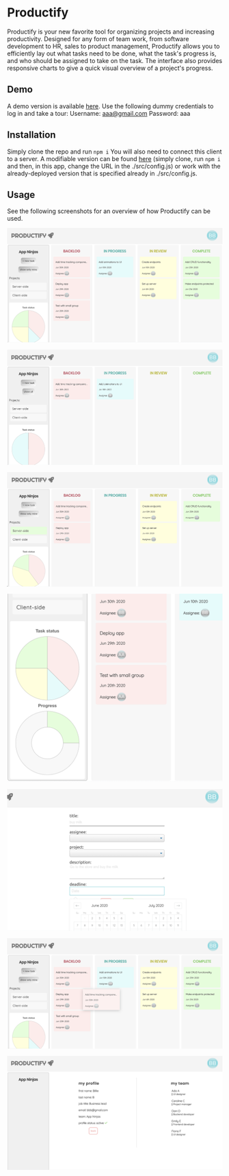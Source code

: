 # Productify

Productify is your new favorite tool for organizing projects and increasing productivity. Designed for any form of team work, from software development to HR, sales to product management, Productify allows you to efficiently lay out what tasks need to be done, what the task's progress is, and who should be assigned to take on the task. The interface also provides responsive charts to give a quick visual overview of a project's progress.

## Demo

A demo version is available [here](https://productify-app.now.sh/).
Use the following dummy credentials to log in and take a tour:
Username: aaa@gmail.com
Password: aaa

## Installation

Simply clone the repo and run ```npm i```
You will also need to connect this client to a server. A modifiable version can be found [here](https://github.com/ailsamm/productify-server) (simply clone, run ```npm i``` and then, in this app, change the URL in the ./src/config.js) or work with the already-deployed version that is specified already in ./src/config.js.

## Usage
See the following screenshots for an overview of how Productify can be used.

![projects page](./public/images/projects.png)

![show only my tasks](./public/images/showonlymine.png)

![filter by project](./public/images/filterbyproject.png)

![charts](./public/images/charts.png)

![add new task](./public/images/addtask.png)

![move tasks](./public/images/movetasks.png)

![my profile](./public/images/myprofile.png)